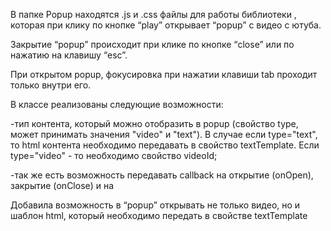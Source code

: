 В папке Popup находятся .js и .css файлы для работы библиотеки , которая при клику по кнопке “play”  открывает “popup” с видео с ютуба. 

Закрытие “popup” происходит при клике по кнопке “close” или по нажатию на клавишу “esc”.

При открытом popup, фокусировка при нажатии клавиши tab проходит только внутри его.

В классе реализованы следующие возможности:

-тип контента, который можно отобразить в popup (свойство type, может принимать значения "video" и "text"). В случае если type="text", то html контента необходимо передавать в свойство textTemplate. Если type="video" - то необходимо свойство videoId;

-так же есть возможность передавать callback на открытие (onOpen), закрытие (onClose) и на 


Добавила возможность в “popup” открывать не только видео, но и шаблон html, который необходимо передать в свойстве textTemplate
